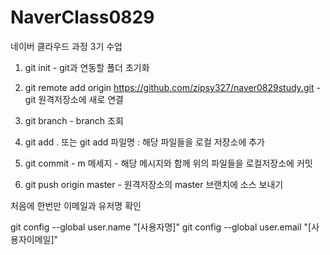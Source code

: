 # NaverClass0829
네이버 클라우드 과정 3기 수업


1. git init - git과 연동할 폴더 초기화

2. git remote add origin https://github.com/zipsy327/naver0829study.git - git 원격저장소에 새로 연결

3. git branch - branch 조회

4.  git add . 또는  git add 파일명 : 해당 파일들을 로컬 저장소에 추가

5.  git commit - m  메세지 - 해당 메시지와 함께 위의 파일들을 로컬저장소에 커밋

6. git push origin master - 원격저장소의 master 브랜치에 소스 보내기

처음에 한번만 이메일과 유저명 확인

git config --global user.name "[사용자명]"
git config --global user.email "[사용자이메일]"


